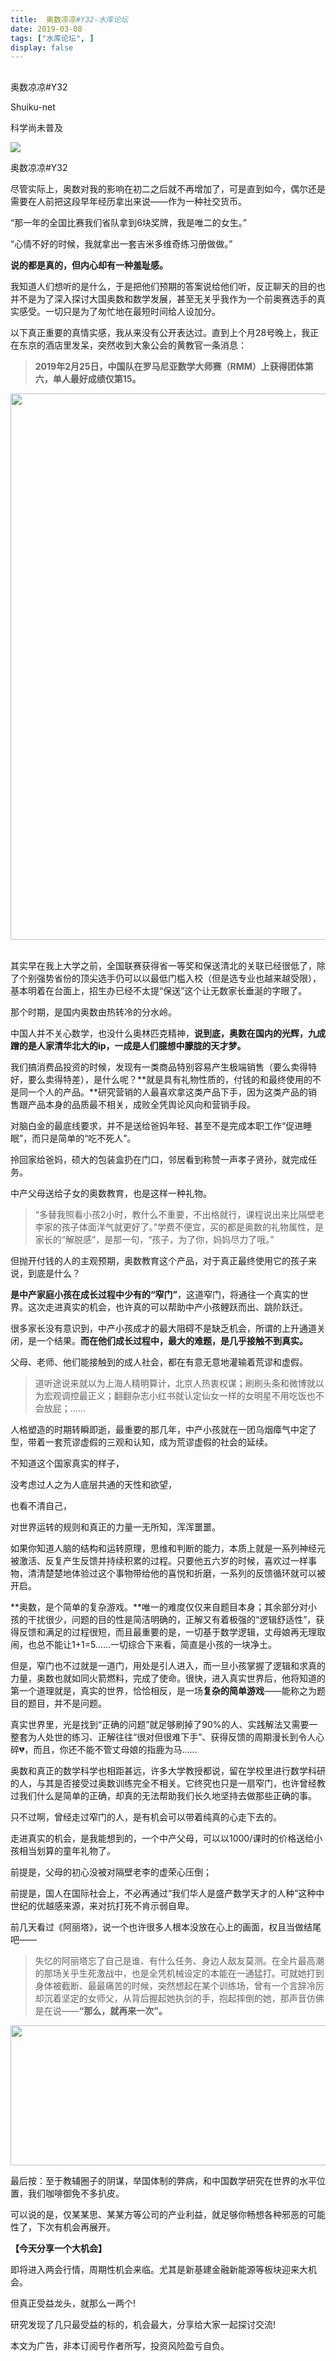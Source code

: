 ```yaml
---
title:  奥数凉凉#Y32-水库论坛
date: 2019-03-08
tags: ["水库论坛", ]
display: false
---
```



## 



奥数凉凉#Y32




Shuiku-net




科学尚未普及




<img class="" data-copyright="0" data-ratio="0.4859375" data-s="300,640" src="https://mmbiz.qpic.cn/mmbiz_jpg/Ok4hZ0tV6r66RnNUzJY6QLXdEwibODNQdhPicCpeIr5zdwQebOfRzAW0BuMeWqaGS4Z2zXIhmFAOWmCKcV0kEpeQ/640?wx_fmt=jpeg" data-type="jpeg" data-w="1280" style=""/>

奥数凉凉#Y32



尽管实际上，奥数对我的影响在初二之后就不再增加了，可是直到如今，偶尔还是需要在人前把这段早年经历拿出来说——作为一种社交货币。



“那一年的全国比赛我们省队拿到6块奖牌，我是唯二的女生。”

“心情不好的时候，我就拿出一套吉米多维奇练习册做做。”

**说的都是真的，但内心却有一种羞耻感。**



我知道人们想听的是什么，于是把他们预期的答案说给他们听，反正聊天的目的也并不是为了深入探讨大国奥数和数学发展，甚至无关乎我作为一个前奥赛选手的真实感受。一切只是为了匆忙地在最短时间给人设加分。



以下真正重要的真情实感，我从来没有公开表达过。直到上个月28号晚上，我正在东京的酒店里发呆，突然收到大象公会的黄教官一条消息：



> **2019年2月25日，中国队在罗马尼亚数学大师赛（RMM）上获得团体第六，单人最好成绩仅第15。**



<img class="" data-ratio="0.45423340961098396" src="https://mmbiz.qpic.cn/mmbiz_png/Ok4hZ0tV6r66RnNUzJY6QLXdEwibODNQdJlhoWH2F3e2accYKeC2srKPLfg1HhQw3k7Kd0LuXqs3LiccGGXumLTQ/640?wx_fmt=png" data-type="png" data-w="874" height="auto" width="874"/>&nbsp; &nbsp; &nbsp; &nbsp;

其实早在我上大学之前，全国联赛获得省一等奖和保送清北的关联已经很低了，除了个别强势省份的顶尖选手仍可以以最低门槛入校（但是选专业也越来越受限），基本明着在台面上，招生办已经不太提“保送”这个让无数家长垂涎的字眼了。



那个时期，是国内奥数由热转冷的分水岭。



中国人并不关心数学，也没什么奥林匹克精神，**说到底，奥数在国内的光辉，九成蹭的是人家清华北大的ip，一成是人们臆想中朦胧的天才梦。**



我们搞消费品投资的时候，发现有一类商品特别容易产生极端销售（要么卖得特好，要么卖得特差），是什么呢？**就是具有礼物性质的，付钱的和最终使用的不是同一个人的产品。**研究营销的人最喜欢拿这类产品下手，因为这类产品的销售跟产品本身的品质最不相关，成败全凭舆论风向和营销手段。



对脑白金的最底线要求，并不是送给爸妈年轻、甚至不是完成本职工作“促进睡眠”，而只是简单的“吃不死人”。

拎回家给爸妈，硕大的包装盒扔在门口，邻居看到称赞一声孝子贤孙，就完成任务。

中产父母送给子女的奥数教育，也是这样一种礼物。



> “多替我照看小孩2小时，教什么不重要，不出格就行，课程说出来比隔壁老李家的孩子体面洋气就更好了。”学费不便宜，买的都是奥数的礼物属性，是家长的“解脱感”，是那一句，“孩子，为了你，妈妈尽力了哦。”



但抛开付钱的人的主观预期，奥数教育这个产品，对于真正最终使用它的孩子来说，到底是什么？



**是中产家庭小孩在成长过程中少有的“窄门”**，这道窄门，将通往一个真实的世界。这次走进真实的机会，也许真的可以帮助中产小孩鲤跃而出、跳阶跃迁。

很多家长没有意识到，中产小孩成才的最大阻碍不是缺乏机会，所谓的上升通道关闭，是一个结果。**而在他们成长过程中，最大的难题，是几乎接触不到真实。**

父母、老师、他们能接触到的成人社会，都在有意无意地灌输着荒谬和虚假。



> 道听途说来就以为上海人精明算计，北京人热衷权谋；刷刷头条和微博就以为宏观调控最正义；翻翻杂志小红书就认定仙女一样的女明星不用吃饭也不会放屁；……



人格塑造的时期转瞬即逝，最重要的那几年，中产小孩就在一团乌烟瘴气中定了型，带着一套荒谬虚假的三观和认知，成为荒谬虚假的社会的延续。



不知道这个国家真实的样子，

没考虑过人之为人底层共通的天性和欲望，

也看不清自己，

对世界运转的规则和真正的力量一无所知，浑浑噩噩。



如果你知道人脑的结构和运转原理，思维和判断的能力，本质上就是一系列神经元被激活、反复产生反馈并持续积累的过程。只要他五六岁的时候，喜欢过一样事物，清清楚楚地体验过这个事物带给他的喜悦和折磨，一系列的反馈循环就可以被开启。



**奥数，是个简单的复杂游戏。**唯一的难度仅仅来自题目本身；其余部分对小孩的干扰很少，问题的目的性是简洁明确的，正解又有着极强的“逻辑舒适性”，获得反馈和满足的过程很短，而且最重要的是，一切基于数学逻辑，丈母娘再无理取闹，也总不能让1+1=5……一切综合下来看，简直是小孩的一块净土。



但是，窄门也不过就是一道门，用处是引人进入，而一旦小孩掌握了逻辑和求真的力量，奥数也就如同火箭燃料，完成了使命。很快，进入真实世界后，他将知道的第一个道理就是，真实的世界，恰恰相反，是一场**复杂的简单游戏**——能称之为题目的题目，并不是问题。



真实世界里，光是找到“正确的问题”就足够刷掉了90%的人、实践解法又需要一整套为人处世的练习、正解往往“很对但很难下手”、获得反馈的周期漫长到令人心碎💔，而且，你还不能不管丈母娘的指鹿为马……



奥数和真正的数学科学也相距甚远，许多大学教授都说，留在学校里进行数学科研的人，与其是否接受过奥数训练完全不相关。它终究也只是一扇窄门，也许曾经教过我们什么是简单的正确，却真的无法帮助我们长久地坚持去做那些正确的事。

只不过啊，曾经走过窄门的人，是有机会可以带着纯真的心走下去的。



走进真实的机会，是我能想到的，一个中产父母，可以以1000/课时的价格送给小孩相当划算的童年礼物了。



前提是，父母的初心没被对隔壁老李的虚荣心压倒；

前提是，国人在国际社会上，不必再通过“我们华人是盛产数学天才的人种”这种中世纪的优越感来源，来对抗打死不肯示弱自卑。



前几天看过《阿丽塔》，说一个也许很多人根本没放在心上的画面，权且当做结尾吧——



> 失忆的阿丽塔忘了自己是谁、有什么任务、身边人敌友莫测。在全片最高潮的那场关乎生死激战中，也是全凭机械设定的本能在一通猛打。可就她打到身体被截断、最最痛苦的时候，突然想起在某个训练场，曾有一个言辞冷厉却沉着坚定的女师父，从背后握起她执剑的手，抱起摔倒的她，那声音仿佛是在说——**“那么，就再来一次”。**



<img class="" data-croporisrc="http://mmbiz.qpic.cn/mmbiz_png/Ok4hZ0tV6r66RnNUzJY6QLXdEwibODNQdRBld9JPvK4liciaYXibjAtXvKTKZNoz0b6aric0eBib9k5KXh9q93j2mI8g/0?wx_fmt=png" data-cropx1="0" data-cropx2="1080" data-cropy1="0" data-cropy2="435.1079136690647" data-ratio="0.4027777777777778" src="https://mmbiz.qpic.cn/mmbiz_jpg/Ok4hZ0tV6r66RnNUzJY6QLXdEwibODNQdxdTIicPYx4jy6UfGVrjDzrv1rAyH0fATtjumDtb440vmft36y188ialw/640?wx_fmt=jpeg" data-type="jpeg" data-w="1080" style="width: 556px;height: 224px;"/>



最后按：至于教辅圈子的阴谋，举国体制的弊病，和中国数学研究在世界的水平位置，我们咖啡御免不多扒皮。

可以说的是，仅某某思、某某方等公司的产业利益，就足够你畅想各种邪恶的可能性了，下次有机会再展开。







**【今天分享一个大机会】**



即将进入两会行情，周期性机会来临。尤其是新基建金融新能源等板块迎来大机会。



但真正受益龙头，就那么一两个!



研究发现了几只最受益的标的，机会最大，分享给大家一起探讨交流!





本文为广告，非本订阅号作者所写，投资风险盈亏自负。